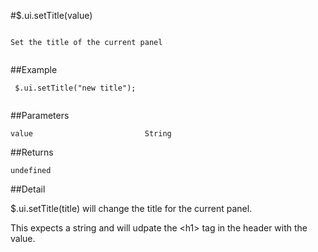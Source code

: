#$.ui.setTitle(value)

```

Set the title of the current panel
 
```

##Example

```
 $.ui.setTitle("new title");
 
```


##Parameters

```
value                         String

```

##Returns

```
undefined
```

##Detail

$.ui.setTitle(title) will change the title for the current panel.

This expects a string and will udpate the &lt;h1> tag in the header with the value.
